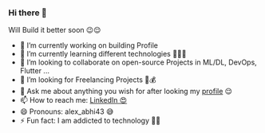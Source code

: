 ### Hi there 👋
<!-- **Abhinav-26/Abhinav-26** is a ✨ _special_ ✨ repository because its `README.md` (this file) appears on your GitHub profile. -->
Will Build it better soon 😉😌

- 🔭 I’m currently working on building Profile
- 🌱 I’m currently learning different technologies 👨🏻‍💻
- 👯 I’m looking to collaborate on open-source Projects in ML/DL, DevOps, Flutter ...
- 🤔 I’m looking for Freelancing Projects 💸💰
- 💬 Ask me about anything you wish for after looking my <a href="https://www.linkedin.com/in/abhinavdubey26/">profile</a> 😌
- 📫 How to reach me: <a href="https://www.linkedin.com/in/abhinavdubey26/">LinkedIn 😍</a>
- 😄 Pronouns: alex_abhi43 😅
- ⚡ Fun fact: I am addicted to technology 🤩😍

